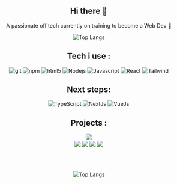 <div align="center">
  <h2>Hi there 👋</h2>
  <p>A passionate off tech currently on training to become a Web Dev 💪</p>

  ![Top Langs](https://github-readme-stats-git-masterrstaa-rickstaa.vercel.app/api/top-langs/?username=DavidDcl&theme=dracula)
 <h2>Tech i use : </h2>
  <img alt="git" src="https://img.icons8.com/?size=48&id=20906&format=png" />
  <img alt="npm" src="https://img.icons8.com/?size=48&id=QERhMe8qpblP&format=png"/>
  <img alt="html5" src="https://img.icons8.com/?size=48&id=20909&format=png" />
  <img alt="Nodejs" src="https://img.icons8.com/?size=48&id=hsPbhkOH4FMe&format=png"/>
  <img alt="Javascript" src="https://img.icons8.com/?size=48&id=108784&format=png" />
  <img alt="React" src="https://img.icons8.com/?size=48&id=VXQrhy9fWtm1&format=png" />
  <img alt="Tailwind" src="https://img.icons8.com/?size=48&id=4PiNHtUJVbLs&format=png" />
  
 <h2>Next steps: </h2>
 <img alt="TypeScript" src="https://img.icons8.com/?size=48&id=uJM6fQYqDaZK&format=png" />
 <img alt="NextJs" src="https://img.icons8.com/?size=48&id=yUdJlcKanVbh&format=png" />
 <img alt="VueJs" src="https://img.icons8.com/?size=48&id=rY6agKizO9eb&format=png" />

</div>
<h2 align="center">Projects :</h2>

<div  align="center">
  <a href="https://github.com/DavidDcl/suprium.gitHub.io">
    <img align="center" src="https://github-readme-stats.vercel.app/api/pin/?username=DavidDcl&repo=suprium.gitHub.io" />
  </a>
  <br/>
   <a href="https://github.com/DavidDcl/Questubois">
    <img align="center" src="https://github-readme-stats.vercel.app/api/pin/?username=DavidDcl&repo=Questubois" />
  </a>

  <a href="https://github.com/DavidDcl/TimeHub-Project">
    <img align="center" src="https://github-readme-stats.vercel.app/api/pin/?username=DavidDcl&repo=TimeHub-Project" />
  </a>
 
<a href="https://github.com/DavidDcl/GeoCode">
    <img align="center" src="https://github-readme-stats.vercel.app/api/pin/?username=DavidDcl&repo=GeoCode" />
  </a>
 
  <a href="https://github.com/suprium/World-Catastrophe-Survival">
    <img align="center" src="https://github-readme-stats.vercel.app/api/pin/?username=DavidDcl&repo=World-Catastrophe-Survival" />
  </a>
 
</div>



<div align="center">
<br/>
<br/>
<br/>
  
  [![Top Langs](https://github-readme-stats.vercel.app/api?username=DavidDcl&theme=dracula&show_icons=true)](https://github.com/DavidDcl)
</div>
